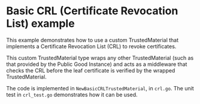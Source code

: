 # Basic CRL (Certificate Revocation List) example

This example demonstrates how to use a custom TrustedMaterial that implements a Certificate Revocation List (CRL) to revoke certificates.

This custom TrustedMaterial type wraps any other TrustedMaterial (such as that provided by the Public Good Instance) and acts as a middleware that checks the CRL before the leaf certificate is verified by the wrapped TrustedMaterial.

The code is implemented in `NewBasicCRLTrustedMaterial`, in `crl.go`. The unit test in `crl_test.go` demonstrates how it can be used.
